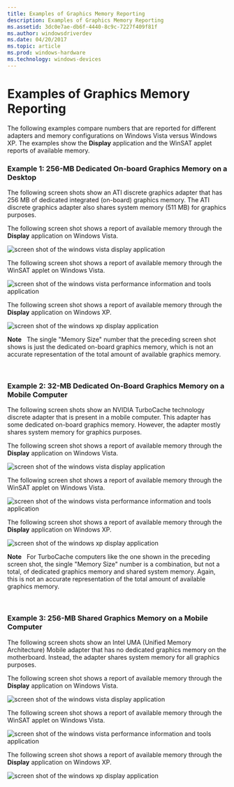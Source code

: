```yaml
---
title: Examples of Graphics Memory Reporting
description: Examples of Graphics Memory Reporting
ms.assetid: 3dc0e7ae-db6f-4440-8c9c-7227f409f81f
ms.author: windowsdriverdev
ms.date: 04/20/2017
ms.topic: article
ms.prod: windows-hardware
ms.technology: windows-devices
---
```


# Examples of Graphics Memory Reporting


The following examples compare numbers that are reported for different adapters and memory configurations on Windows Vista versus Windows XP. The examples show the **Display** application and the WinSAT applet reports of available memory.

### <span id="example_1__256_mb_dedicated_on_board_graphics_memory_on_a_desktop"></span><span id="EXAMPLE_1__256_MB_DEDICATED_ON_BOARD_GRAPHICS_MEMORY_ON_A_DESKTOP"></span>Example 1: 256-MB Dedicated On-board Graphics Memory on a Desktop

The following screen shots show an ATI discrete graphics adapter that has 256 MB of dedicated integrated (on-board) graphics memory. The ATI discrete graphics adapter also shares system memory (511 MB) for graphics purposes.

The following screen shot shows a report of available memory through the **Display** application on Windows Vista.

![screen shot of the windows vista display application](images/reportmem1.png)

The following screen shot shows a report of available memory through the WinSAT applet on Windows Vista.

![screen shot of the windows vista performance information and tools application](images/reportmem2.png)

The following screen shot shows a report of available memory through the **Display** application on Windows XP.

![screen shot of the windows xp display application](images/reportmemxp1.png)

**Note**   The single "Memory Size" number that the preceding screen shot shows is just the dedicated on-board graphics memory, which is not an accurate representation of the total amount of available graphics memory.

 

### <span id="example_2__32_mb_dedicated_on_board_graphics_memory_on_a_mobile_comput"></span><span id="EXAMPLE_2__32_MB_DEDICATED_ON_BOARD_GRAPHICS_MEMORY_ON_A_MOBILE_COMPUT"></span>Example 2: 32-MB Dedicated On-Board Graphics Memory on a Mobile Computer

The following screen shots show an NVIDIA TurboCache technology discrete adapter that is present in a mobile computer. This adapter has some dedicated on-board graphics memory. However, the adapter mostly shares system memory for graphics purposes.

The following screen shot shows a report of available memory through the **Display** application on Windows Vista.

![screen shot of the windows vista display application](images/reportmemmob1.png)

The following screen shot shows a report of available memory through the WinSAT applet on Windows Vista.

![screen shot of the windows vista performance information and tools application](images/reportmemmob2.png)

The following screen shot shows a report of available memory through the **Display** application on Windows XP.

![screen shot of the windows xp display application](images/reportmemmobxp1.png)

**Note**   For TurboCache computers like the one shown in the preceding screen shot, the single "Memory Size" number is a combination, but not a total, of dedicated graphics memory and shared system memory. Again, this is not an accurate representation of the total amount of available graphics memory.

 

### <span id="example_3__256_mb_shared_graphics_memory_on_a_mobile_computer"></span><span id="EXAMPLE_3__256_MB_SHARED_GRAPHICS_MEMORY_ON_A_MOBILE_COMPUTER"></span>Example 3: 256-MB Shared Graphics Memory on a Mobile Computer

The following screen shots show an Intel UMA (Unified Memory Architecture) Mobile adapter that has no dedicated graphics memory on the motherboard. Instead, the adapter shares system memory for all graphics purposes.

The following screen shot shows a report of available memory through the **Display** application on Windows Vista.

![screen shot of the windows vista display application ](images/reportmemmob3.png)

The following screen shot shows a report of available memory through the WinSAT applet on Windows Vista.

![screen shot of the windows vista performance information and tools application](images/reportmemmob4.png)

The following screen shot shows a report of available memory through the **Display** application on Windows XP.

![screen shot of the windows xp display application](images/reportmemmobxp2.png)

 

 





